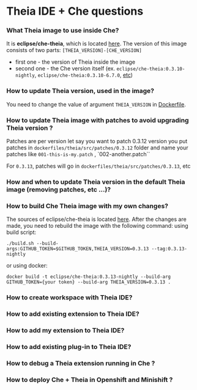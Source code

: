 # Theia IDE + Che questions

### What Theia image to use inside Che?

It is **eclipse/che-theia**, which is located [here](https://hub.docker.com/r/eclipse/che-theia/).
The version of this image consists of two parts: 
`[THEIA_VERSION]-[CHE_VERSION]`
- first one - the version of Theia inside the image
- second one - the Che version itself (ex. `eclipse/che-theia:0.3.10-nightly`, `eclipse/che-theia:0.3.10-6.7.0`, [etc](https://hub.docker.com/r/eclipse/che-theia/tags/)) 
 

### How to update Theia version, used in the image?

You need to change the value of argument `THEIA_VERSION` in [Dockerfile](https://github.com/eclipse/che/blob/master/dockerfiles/theia/Dockerfile).

### How to update Theia image with patches to avoid upgrading Theia version ?
Patches are per version
let say you want to patch 0.3.12 version
you put patches in `dockerfiles/theia/src/patches/0.3.12` folder and name your patches like `001-this-is-my.patch` , `002-another.patch``

For `0.3.13`, patches will go in `dockerfiles/theia/src/patches/0.3.13`, etc


### How and when to update Theia version in the default Theia image (removing patches, etc ...)?

### How to build Che Theia image with my own changes?

The sources of eclipse/che-theia is located [here](https://github.com/eclipse/che/tree/master/dockerfiles/theia).
After the changes are made, you need to rebuild the image with the following command:
using build script:
```
./build.sh --build-args:GITHUB_TOKEN=$GITHUB_TOKEN,THEIA_VERSION=0.3.13 --tag:0.3.13-nightly
```
or using docker:

```
docker build -t eclipse/che-theia:0.3.13-nightly --build-arg GITHUB_TOKEN={your token} --build-arg THEIA_VERSION=0.3.13 .
```
### How to create workspace with Theia IDE?

### How to add existing extension to Theia IDE?

### How to add my extension to Theia IDE?

### How to add existing plug-in to Theia IDE?

### How to debug a Theia extension running in Che ?

### How to deploy Che + Theia in Openshift and Minishift ?
